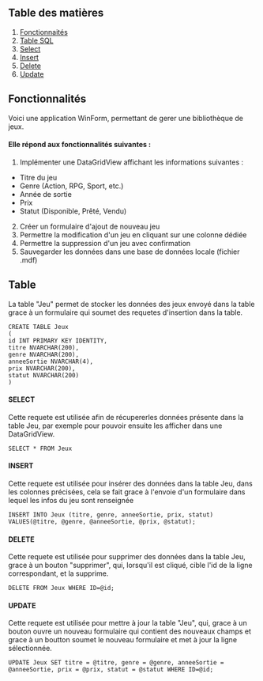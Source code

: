 ﻿## Table des matières
1. [Fonctionnaités](#fonctionnalités)
2. [Table SQL](#table)
3. [Select](#select)
4. [Insert](#insert)
4. [Delete](#delete)
4. [Update](#update)
## Fonctionnalités

Voici une application WinForm, permettant de gerer une bibliothèque de jeux.

#### Elle répond aux fonctionnalités suivantes :

1. Implémenter une DataGridView affichant les informations suivantes :
- Titre du jeu
- Genre (Action, RPG, Sport, etc.)
- Année de sortie
- Prix
- Statut (Disponible, Prêté, Vendu)
2. Créer un formulaire d'ajout de nouveau jeu
3. Permettre la modification d'un jeu en cliquant sur une colonne dédiée
4. Permettre la suppression d'un jeu avec confirmation
5. Sauvegarder les données dans une base de données locale (fichier .mdf)

## Table
La table "Jeu" permet de stocker les données des jeux envoyé dans la table grace à un formulaire qui soumet des requetes d'insertion dans la table.
```
CREATE TABLE Jeux
(
id INT PRIMARY KEY IDENTITY, 
titre NVARCHAR(200),
genre NVARCHAR(200),
anneeSortie NVARCHAR(4),
prix NVARCHAR(200),
statut NVARCHAR(200)
)
```
#### SELECT
Cette requete est utilisée afin de récupererles données présente dans la table Jeu, par exemple pour pouvoir ensuite les afficher dans une DataGridView. 
```
SELECT * FROM Jeux
```
#### INSERT
Cette requete est utilisée pour insérer des données dans la table Jeu, dans les colonnes précisées, cela se fait grace à l'envoie d'un formulaire dans lequel les infos du jeu sont renseignée
```
INSERT INTO Jeux (titre, genre, anneeSortie, prix, statut) VALUES(@titre, @genre, @anneeSortie, @prix, @statut);
```
#### DELETE
Cette requete est utilisée pour supprimer des données dans la table Jeu, grace à un bouton "supprimer", qui, lorsqu'il est cliqué, cible l'id de la ligne correspondant, et la supprime.
```
DELETE FROM Jeux WHERE ID=@id;
```
#### UPDATE
Cette requete est utilisée pour mettre à jour la table "Jeu", qui, grace à un bouton ouvre un nouveau formulaire qui contient des nouveaux champs et grace à un boutton soumet le nouveau formulaire et met à jour la ligne sélectionnée.
```
UPDATE Jeux SET titre = @titre, genre = @genre, anneeSortie = @anneeSortie, prix = @prix, statut = @statut WHERE ID=@id;
```
